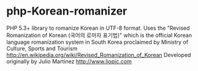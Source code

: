 php-Korean-romanizer
====================

PHP 5.3+ library to romanize Korean in UTF-8 format.
Uses the "Revised Romanization of Korean (국어의 로마자 표기법)" which is the official Korean language romanization system in South Korea proclaimed by Ministry of Culture, Sports and Tourism http://en.wikipedia.org/wiki/Revised_Romanization_of_Korean 
Developed originally by Julio Martinez http://www.liopic.com

